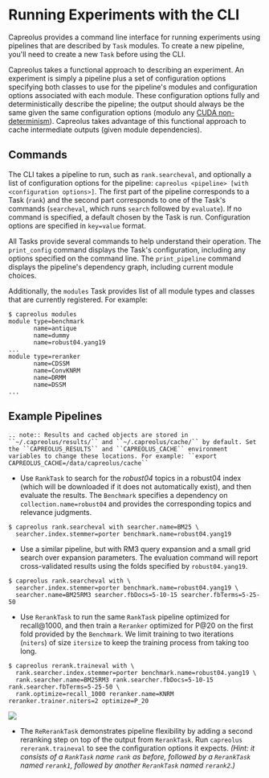 # Running Experiments with the CLI
Capreolus provides a command line interface for running experiments using pipelines that are described by `Task` modules. To create a new pipeline, you'll need to create a new `Task` before using the CLI.

Capreolus takes a functional approach to describing an experiment. An experiment is simply a pipeline plus a set of configuration options specifying both classes to use for the pipeline's modules and configuration options associated with each module.
These configuration options fully and deterministically describe the pipeline; the output should always be the same given the same configuration options (modulo any [CUDA non-determinism](https://pytorch.org/docs/stable/notes/randomness.html)). Capreolus takes advantage of this functional approach to cache intermediate outputs (given module dependencies).

## Commands
The CLI takes a pipeline to run, such as `rank.searcheval`, and optionally a list of configuration options for the pipeline:
`capreolus <pipeline> [with <configuration options>]`.
The first part of the pipeline corresponds to a Task (`rank`) and the second part corresponds to one of the Task's commands (`searcheval`, which runs `search` followed by `evaluate`).
If no command is specified, a default chosen by the Task is run.
Configuration options are specified in `key=value` format.

All Tasks provide several commands to help understand their operation.
The `print_config` command displays the Task's configuration, including any options specified on the command line.
The `print_pipeline` command displays the pipeline's dependency graph, including current module choices.

Additionally, the `modules` Task provides list of all module types and classes that are currently registered. For example:
```
$ capreolus modules
module type=benchmark
       name=antique
       name=dummy
       name=robust04.yang19
...
module type=reranker
       name=CDSSM
       name=ConvKNRM
       name=DRMM
       name=DSSM
...
```

## Example Pipelines

```eval_rst
.. note:: Results and cached objects are stored in ``~/.capreolus/results/`` and ``~/.capreolus/cache/`` by default. Set the ``CAPREOLUS_RESULTS`` and ``CAPREOLUS_CACHE`` environment variables to change these locations. For example: ``export CAPREOLUS_CACHE=/data/capreolus/cache``
```

- Use `RankTask` to search for the *robust04* topics in a robust04 index (which will be downloaded if it does not automatically exist), and then evaluate the results. The `Benchmark` specifies a dependency on `collection.name=robust04` and provides the corresponding topics and relevance judgments.

```
$ capreolus rank.searcheval with searcher.name=BM25 \
  searcher.index.stemmer=porter benchmark.name=robust04.yang19
```

- Use a similar pipeline, but with RM3 query expansion and a small grid search over expansion parameters. The evaluation command will report cross-validated results using the folds specified by `robust04.yang19`.

```
$ capreolus rank.searcheval with \
  searcher.index.stemmer=porter benchmark.name=robust04.yang19 \
  searcher.name=BM25RM3 searcher.fbDocs=5-10-15 searcher.fbTerms=5-25-50
```

- Use `RerankTask` to run the same `RankTask` pipeline optimized for recall@1000, and then train a `Reranker` optimized for P@20 on the first fold provided by the `Benchmark`. We limit training to two iterations (`niters`) of size `itersize` to keep the training process from taking too long.

```
$ capreolus rerank.traineval with \
  rank.searcher.index.stemmer=porter benchmark.name=robust04.yang19 \
  rank.searcher.name=BM25RM3 rank.searcher.fbDocs=5-10-15 rank.searcher.fbTerms=5-25-50 \
  rank.optimize=recall_1000 reranker.name=KNRM reranker.trainer.niters=2 optimize=P_20
```

<img src="_static/reranktask.png" style="display: block; margin-left: auto; margin-right: auto">

- The `ReRerankTask` demonstrates pipeline flexibility by adding a second reranking step on top of the output from `RerankTask`. Run `capreolus rererank.traineval` to see the configuration options it expects. *(Hint: it consists of a `RankTask` name `rank` as before, followed by a `RerankTask` named `rerank1`, followed by another `RerankTask` named `rerank2`.)*
